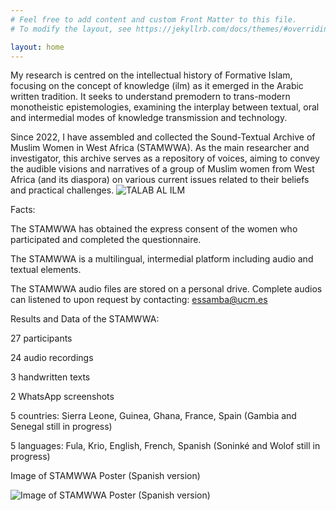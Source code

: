 ```yaml
---
# Feel free to add content and custom Front Matter to this file.
# To modify the layout, see https://jekyllrb.com/docs/themes/#overriding-theme-defaults

layout: home
---
```

My research is centred on the intellectual history of Formative Islam, focusing on the concept of knowledge (ilm) as it emerged in the Arabic written tradition. 
It seeks to understand premodern to trans-modern monotheistic epistemologies, examining the interplay between textual, oral and intermedial modes of knowledge transmission and technology. 

Since 2022, I have assembled and collected the Sound-Textual Archive of Muslim Women in West Africa (STAMWWA). As the main researcher and investigator, this archive serves as a repository of voices, aiming to convey the audible visions and narratives of a group of Muslim women from West Africa (and its diaspora) on various current issues related to their beliefs and practical challenges. 
![TALAB AL ILM](https://github.com/EstrellaSC/STAMWWA/assets/24605835/1a770c96-cd6a-4805-a03e-5a3e181756e9)


Facts:

The STAMWWA has obtained the express consent of the women who participated and completed the questionnaire. 

The STAMWWA is a multilingual, intermedial platform including audio and textual elements. 

The STAMWWA audio files are stored on a personal drive. Complete audios can listened to upon request by contacting: essamba@ucm.es

Results and Data of the STAMWWA:

27 participants

24 audio recordings

3 handwritten texts

2 WhatsApp screenshots

5 countries: Sierra Leone, Guinea, Ghana, France, Spain (Gambia and Senegal still in progress)

5 languages: Fula, Krio, English, French, Spanish (Soninké and Wolof still in progress)

Image of STAMWWA Poster (Spanish version) 

![Image of STAMWWA Poster (Spanish version)](https://github.com/EstrellaSC/STAMWWA/assets/24605835/812c8e99-d34e-4c7f-b3be-c592c9a2f536)
